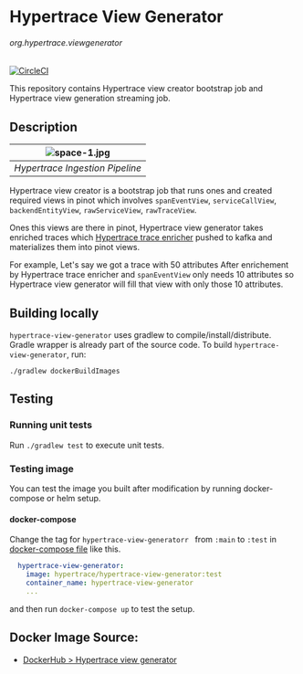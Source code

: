 # Hypertrace View Generator

###### org.hypertrace.viewgenerator

[![CircleCI](https://circleci.com/gh/hypertrace/hypertrace-view-generator.svg?style=svg)](https://circleci.com/gh/hypertrace/hypertrace-view-generator)

This repository contains Hypertrace view creator bootstrap job and Hypertrace view generation streaming job.

## Description

| ![space-1.jpg](https://hypertrace-docs.s3.amazonaws.com/ingestion-pipeline.png) | 
|:--:| 
| *Hypertrace Ingestion Pipeline* |

Hypertrace view creator is a bootstrap job that runs ones and created required views in pinot which involves `spanEventView`, `serviceCallView`, `backendEntityView`, `rawServiceView`, `rawTraceView`.

Ones this views are there in pinot, Hypertrace view generator takes enriched traces which [Hypertrace trace enricher](https://github.com/hypertrace/hypertrace-trace-enricher) pushed to kafka and materializes them into pinot views. 

For example, Let's say we got a trace with 50 attributes After enrichement by Hypertrace trace enricher and `spanEventView` only needs 10 attributes so Hypertrace view generator will fill that view with only those 10 attributes.

## Building locally
`hypertrace-view-generator` uses gradlew to compile/install/distribute. Gradle wrapper is already part of the source code. To build `hypertrace-view-generator`, run:

```
./gradlew dockerBuildImages
```

## Testing

### Running unit tests
Run `./gradlew test` to execute unit tests. 


### Testing image

You can test the image you built after modification by running docker-compose or helm setup. 

#### docker-compose
Change the tag for `hypertrace-view-generatorr ` from `:main` to `:test` in [docker-compose file](https://github.com/hypertrace/hypertrace/blob/main/docker/docker-compose.yml) like this.

```yaml
  hypertrace-view-generator:
    image: hypertrace/hypertrace-view-generator:test
    container_name: hypertrace-view-generator
    ...
```

and then run `docker-compose up` to test the setup.

## Docker Image Source:
- [DockerHub > Hypertrace view generator](https://hub.docker.com/r/hypertrace/hypertrace-view-generator)
